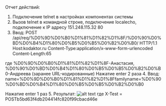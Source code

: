 Отчет действий:
1. Подключение telnet в настройках компонентах системы
2.  Вызов telnet в командной строке, подключение localecho, подключение к  IP адресу 151.248.115.32 80
3. Ввод:
POST /api/req/%D0%9D%D0%B0%D1%81%D1%82%D1%8F/%D0%90%D0%BD%D0%B4%D1%80%D0%B5%D0%B5%D0%B2%D0%B0/ HTTP/1.1
Host:kodaktor.ru
Content-Type:application/x-www-form-urlencoded
Content-Length:65

где %D0%9D%D0%B0%D1%81%D1%82%D1%8F-Анастасия, %D0%90%D0%BD%D0%B4%D1%80%D0%B5%D0%B5%D0%B2%D0%B0-Андреева
(заранее URL-кодированные)
Нажатие enter 2 раза
4. Ввод:
name=%D0%9D%D0%B0%D1%81%D1%82%D1%8Ffamilyname=%D0%90%D0%BD%D0%B4%D1%80%D0%B5%D0%B5%D0%B2%D0%B0

Нажатие enter 1 раз
5. Результат:
![alt text](https://github.com/nastyandreeva/13-03-2017---Node/blob/master/телнет.PNG)
где X-Test = POSTb5bd63f4db204414fc820f99cbacd46e
